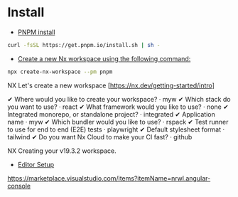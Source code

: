 # Install

- [PNPM install](https://pnpm.io/installation)

```bash
curl -fsSL https://get.pnpm.io/install.sh | sh -
```

- [Create a new Nx workspace using the following command:](https://nx.dev/getting-started/installation)
```bash
npx create-nx-workspace --pm pnpm
```

 NX   Let's create a new workspace [https://nx.dev/getting-started/intro]

✔ Where would you like to create your workspace? · myw
✔ Which stack do you want to use? · react
✔ What framework would you like to use? · none
✔ Integrated monorepo, or standalone project? · integrated
✔ Application name · myw
✔ Which bundler would you like to use? · rspack
✔ Test runner to use for end to end (E2E) tests · playwright
✔ Default stylesheet format · tailwind
✔ Do you want Nx Cloud to make your CI fast? · github

 NX   Creating your v19.3.2 workspace.

- [Editor Setup](https://nx.dev/getting-started/editor-setup)

https://marketplace.visualstudio.com/items?itemName=nrwl.angular-console